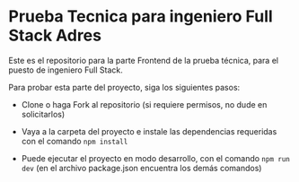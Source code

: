 # Prueba Tecnica para ingeniero Full Stack Adres

Este es el repositorio para la parte Frontend de la prueba técnica, para el puesto de ingeniero Full Stack. 

Para probar esta parte del proyecto, siga los siguientes pasos: 

- Clone o haga Fork al repositorio (si requiere permisos, no dude en solicitarlos)

- Vaya a la carpeta del proyecto e instale las dependencias requeridas con el comando `npm install`

- Puede ejecutar el proyecto en modo desarrollo, con el comando `npm run dev` (en el archivo package.json encuentra los demás comandos)
